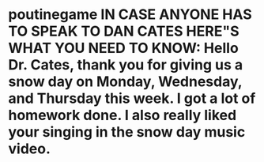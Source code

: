 # poutinegame IN CASE ANYONE HAS TO SPEAK TO DAN CATES HERE"S WHAT YOU NEED TO KNOW: Hello Dr. Cates, thank you for giving us a snow day on Monday, Wednesday, and Thursday this week. I got a lot of homework done. I also really liked your singing in the snow day music video.   
